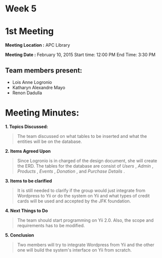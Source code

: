 # Week 5 #
# 1st Meeting #

**Meeting Location :** APC Library

**Meeting Date :** February 10, 2015 Start time: 12:00 PM End Time: 3:30 PM

## Team members present: ##

  * Lois Anne Logronio
  * Katharyn Alexandre Mayo
  * Renon Dadulla

# Meeting Minutes: #

**1. Topics Discussed:**

> The team discussed on what tables to be inserted and what the entities will be on the database.

**2. Items Agreed Upon**

> Since Logronio is in charged of the design document, she will create the ERD. The tables for the database are consist of _Users_ , _Admin_ , _Products_ , _Events_ , _Donation_ , and _Purchase Details_ .

**3. Items to be clarified**

> It is still needed to clarify if the group would just integrate from Wordpress to Yii or do the system on Yii and what types of credit cards will be used and accepted by the JFK foundation.

**4. Next Things to Do**

> The team should start programming on Yii 2.0. Also, the scope and requirements has to be modified.

**5. Conclusion**

> Two members will try to integrate Wordpress from Yii and the other one will build the system's interface on Yii from scratch.